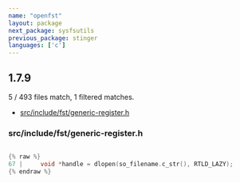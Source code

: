 ```yaml
---
name: "openfst"
layout: package
next_package: sysfsutils
previous_package: stinger
languages: ['c']
---
```

## 1.7.9
5 / 493 files match, 1 filtered matches.

 - [src/include/fst/generic-register.h](#srcincludefstgeneric-registerh)

### src/include/fst/generic-register.h

```c

{% raw %}
67 |     void *handle = dlopen(so_filename.c_str(), RTLD_LAZY);
{% endraw %}

```
